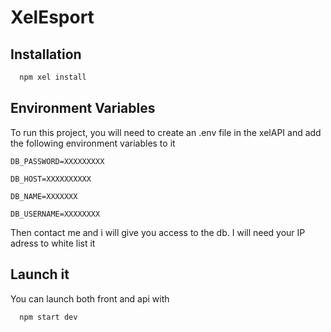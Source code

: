 
# XelEsport



## Installation


```bash
  npm xel install
```

## Environment Variables

To run this project, you will need to create an .env file in the xelAPI and add the following environment variables to it


`DB_PASSWORD=XXXXXXXXX`

`DB_HOST=XXXXXXXXXX`

`DB_NAME=XXXXXXX`

`DB_USERNAME=XXXXXXXX`

 Then contact me and i will give you access to the db. 
 I will need your IP adress to white list it

## Launch it

You can launch both front and api with 

```bash
  npm start dev 
```